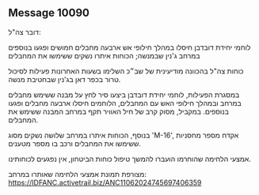 ## Message 10090

דובר צה"ל:

לוחמי יחידת דובדבן חיסלו במהלך חילופי אש ארבעה מחבלים חמושים ופגעו בנוספים במרחב ג'נין שבמנשה; הכוחות איתרו נשקים ששימשו את המחבלים

כוחות צה"ל בהכוונה מודיעינית של שב״כ השלימו בשעות האחרונות פעילות לסיכול טרור בכפר דאן בג'נין שבחטיבת מנשה. 

במסגרת הפעילות, לוחמי יחידת דובדבן ביצעו סיר לחץ על מבנה ששימש מחבלים במרחב ובמהלך חילופי האש עם המחבלים, הלוחמים חיסלו ארבעה מחבלים ופגעו בנוספים.
במקביל, מסוק קרב של חיל האוויר תקף במרחב המבנה ששימש את המחבלים. 

בנוסף, הכוחות איתרו במרחב שלושה נשקים מסוג 'M-16', אקדח מספר מחסניות ששימשו את המחבלים ורכב בו מספר מטענים. 

אמצעי הלחימה שהוחרמו הועברו להמשך טיפול כוחות הביטחון, אין נפגעים לכוחותינו. 

מצורפת תמונת אמצעי הלחימה שאותרו במרחב: https://IDFANC.activetrail.biz/ANC11062024745697406359

